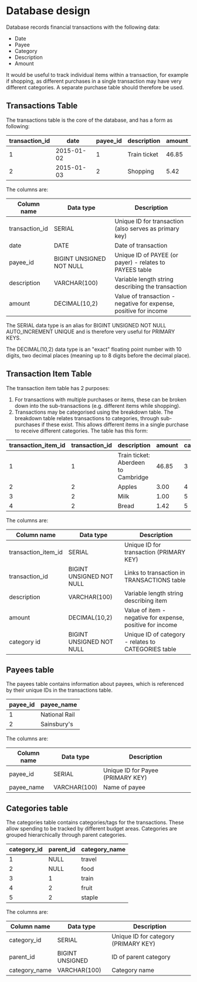 # Database design

Database records financial transactions with the following data:

- Date
- Payee
- Category
- Description
- Amount

It would be useful to track individual items within a transaction, for example
if shopping, as different purchases in a single transaction may have very
different categories. A separate purchase table should therefore be used.

## Transactions Table

The transactions table is the core of the database, and has a form as following:

| transaction_id |       date | payee_id | description  | amount |
|----------------|------------|----------|--------------|--------|
|              1 | 2015-01-02 |        1 | Train ticket |  46.85 |
|              2 | 2015-01-03 |        2 | Shopping     |   5.42 |

The columns are:

| Column name    | Data type                | Description                                                      |
|----------------|--------------------------|------------------------------------------------------------------|
| transaction_id | SERIAL                   | Unique ID for transaction (also serves as primary key)           |
| date           | DATE                     | Date of transaction                                              |
| payee_id       | BIGINT UNSIGNED NOT NULL | Unique ID of PAYEE (or payer) - relates to PAYEES table          |
| description    | VARCHAR(100)             | Variable length string describing the transaction                |
| amount         | DECIMAL(10,2)            | Value of transaction - negative for expense, positive for income |

The SERIAL data type is an alias for BIGINT UNSIGNED NOT NULL AUTO_INCREMENT
UNIQUE and is therefore very useful for PRIMARY KEYS.

The DECIMAL(10,2) data type is an "exact" floating point number with 10 digits,
two decimal places (meaning up to 8 digits before the decimal place).

## Transaction Item Table

The transaction item table has 2 purposes:
1. For transactions with multiple purchases or items, these can be broken down
   into the sub-transactions (e.g. different items while shopping).
2. Transactions may be categorised using the breakdown table. The breakdown
   table relates transactions to categories, through sub-purchases if these
   exist. This allows different items in a single purchase to receive different
   categories.
The table has this form:

| transaction_item_id | transaction_id | description                         | amount | category_id |
|---------------------|----------------|-------------------------------------|--------|-------------|
|                   1 |              1 | Train ticket: Aberdeen to Cambridge |  46.85 |           3 |
|                   2 |              2 | Apples                              |   3.00 |           4 |
|                   3 |              2 | Milk                                |   1.00 |           5 |
|                   4 |              2 | Bread                               |   1.42 |           5 |

The columns are:

| Column name         | Data type                | Description                                               |
|---------------------|--------------------------|-----------------------------------------------------------|
| transaction_item_id | SERIAL                   | Unique ID for transaction (PRIMARY KEY)                   |
| transaction_id      | BIGINT UNSIGNED NOT NULL | Links to transaction in TRANSACTIONS table                |
| description         | VARCHAR(100)             | Variable length string describing item                    |
| amount              | DECIMAL(10,2)            | Value of item - negative for expense, positive for income |
| category id         | BIGINT UNSIGNED NOT NULL | Unique ID of category - relates to CATEGORIES table       |

## Payees table

The payees table contains information about payees, which is referenced by their
unique IDs in the transactions table.

| payee_id | payee_name    |
|----------|---------------|
|        1 | National Rail |
|        2 | Sainsbury's   |

The columns are:

| Column name | Data type    | Description                       |
|-------------|--------------|-----------------------------------|
| payee_id    | SERIAL       | Unique ID for Payee (PRIMARY KEY) |
| payee_name  | VARCHAR(100) | Name of payee                     |

## Categories table

The categories table contains categories/tags for the transactions. These allow
spending to be tracked by different budget areas. Categories are grouped
hierarchically through parent categories.

| category_id | parent_id | category_name |
|-------------|-----------|---------------|
|           1 |      NULL | travel        |
|           2 |      NULL | food          |
|           3 |         1 | train         |
|           4 |         2 | fruit         |
|           5 |         2 | staple        |

The columns are:

| Column name   | Data type       | Description                          |
|---------------|-----------------|--------------------------------------|
| category_id   | SERIAL          | Unique ID for category (PRIMARY KEY) |
| parent_id     | BIGINT UNSIGNED | ID of parent category                |
| category_name | VARCHAR(100)    | Category name                        |
